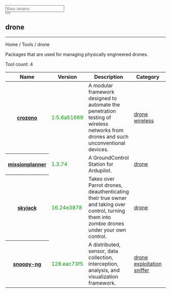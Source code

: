 <div class="col-lg-12">
  <form role="search" class="visible-xs">
    <div class="form-group">
      <div class="input-group">
        <input type="search" class="form-control input-lg" placeholder="Ваш запрос">
        <div class="input-group-btn">
          <button class="btn btn-default btn-lg" type="submit"><i class="glyphicon glyphicon-search"></i></button>
        </div>
      </div>
    </div>
  </form>
  <h2>drone</h2>
  <hr>
  <div class="panel panel-default">
    <div class="panel-heading">Home / Tools / drone</div>
    <div class="panel-body">
      <p>Packages that are used for managing physically engineered drones.</p>
      <p>Tool count: 4</p>
    </div>
    <table class="table">
      <thead>
        <tr>
          <th>Name</th>
          <th>Version</th>
          <th>Description</th>
          <th>Category</th>
          <th>Website</th>
        </tr>
      </thead>
      <tbody>
        <tr>
          <th scope="row"><a href="?tool=1676">crozono</a><a></a></th>
          <td><span style="color:#090">1:5.6a51669</span></td>
          <td>A modular framework designed to automate the penetration testing of wireless networks from drones and such unconventional devices.</td>
          <td> <a href="?category=drone">drone </a><a href="?category=wireless">wireless </a> </td>
          <td> <a href="https://github.com/crozono/crozono-free" target="_blank"> Link </a> </td>
        </tr>
        <tr>
          <th scope="row"><a href="?tool=834">missionplanner</a><a></a></th>
          <td><span style="color:#090">1.3.74</span></td>
          <td>A GroundControl Station for Ardupilot.</td>
          <td> <a href="?category=drone">drone </a> </td>
          <td> <a href="https://github.com/ArduPilot/MissionPlanner" target="_blank"> Link </a> </td>
        </tr>
        <tr>
          <th scope="row"><a href="?tool=1258">skyjack</a><a></a></th>
          <td><span style="color:#090">16.24e3878</span></td>
          <td>Takes over Parrot drones, deauthenticating their true owner and taking over control, turning them into zombie drones under your own control.</td>
          <td> <a href="?category=drone">drone </a> </td>
          <td> <a href="https://github.com/samyk/skyjack" target="_blank"> Link </a> </td>
        </tr>
        <tr>
          <th scope="row"><a href="?tool=1299">snoopy-ng</a><a></a></th>
          <td><span style="color:#090">128.eac73f5</span></td>
          <td>A distributed, sensor, data collection, interception, analysis, and visualization framework.</td>
          <td> <a href="?category=drone">drone </a><a href="?category=exploitation">exploitation </a><a href="?category=sniffer">sniffer </a> </td>
          <td> <a href="https://github.com/sensepost/snoopy-ng" target="_blank"> Link </a> </td>
        </tr>
      </tbody>
    </table>
  </div>
</div>
